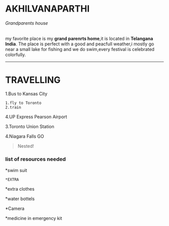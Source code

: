 # AKHILVANAPARTHI
###### Grandparents house
my favorite place is my **grand parenrts home**,it is located in **Telangana India**.
The place is perfect with a good and peacfull weather,i mostly go near a small
lake for fishing and we do swim,every festival is celebrated  colorfully.
*******************
# TRAVELLING

1.Bus to Kansas City

    1.fly to Toronto    
    2.train

4.UP Express Pearson Airport

3.Toronto Union Station

4.Niagara Falls GO

>Nested!

### list of resources needed
*swim suit

    *EXTRA

*extra clothes

*water bottels

*Camera

*medicine in emergency kit


